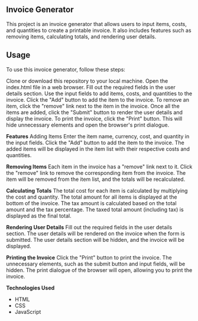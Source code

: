 <h2>Invoice Generator</h2>
This project is an invoice generator that allows users to input items, costs, and quantities to create a printable invoice. It also includes features such as removing items, calculating totals, and rendering user details.

<h2>Usage</h2>
To use this invoice generator, follow these steps:

Clone or download this repository to your local machine.
Open the index.html file in a web browser.
Fill out the required fields in the user details section.
Use the input fields to add items, costs, and quantities to the invoice.
Click the "Add" button to add the item to the invoice.
To remove an item, click the "remove" link next to the item in the invoice.
Once all the items are added, click the "Submit" button to render the user details and display the invoice.
To print the invoice, click the "Print" button. This will hide unnecessary elements and open the browser's print dialogue.

**Features**
Adding Items
Enter the item name, currency, cost, and quantity in the input fields.
Click the "Add" button to add the item to the invoice.
The added items will be displayed in the item list with their respective costs and quantities.

**Removing Items**
Each item in the invoice has a "remove" link next to it.
Click the "remove" link to remove the corresponding item from the invoice.
The item will be removed from the item list, and the totals will be recalculated.

**Calculating Totals**
The total cost for each item is calculated by multiplying the cost and quantity.
The total amount for all items is displayed at the bottom of the invoice.
The tax amount is calculated based on the total amount and the tax percentage.
The taxed total amount (including tax) is displayed as the final total.

**Rendering User Details**
Fill out the required fields in the user details section.
The user details will be rendered on the invoice when the form is submitted.
The user details section will be hidden, and the invoice will be displayed.

**Printing the Invoice**
Click the "Print" button to print the invoice.
The unnecessary elements, such as the submit button and input fields, will be hidden.
The print dialogue of the browser will open, allowing you to print the invoice.

**Technologies Used**
- HTML
- CSS
- JavaScript
